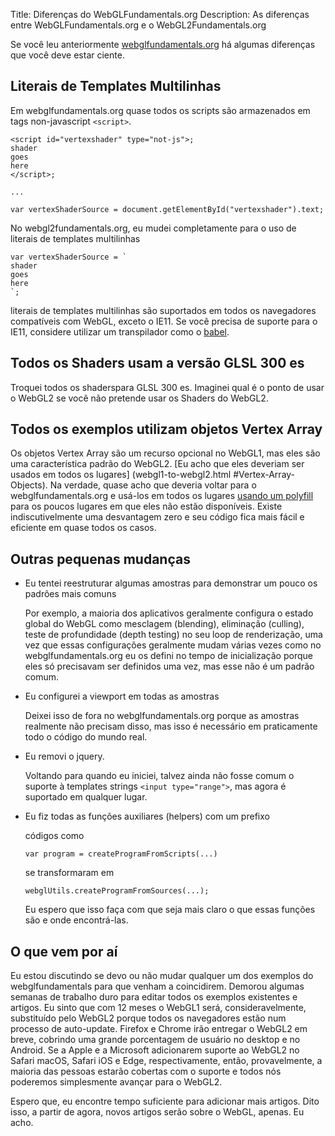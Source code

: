 Title: Diferenças do WebGLFundamentals.org
Description: As diferenças entre WebGLFundamentals.org e o WebGL2Fundamentals.org

Se você leu anteriormente [webglfundamentals.org](http://webglfundamentals.org)
há algumas diferenças que você deve estar ciente.

## Literais de Templates Multilinhas

Em webglfundamentals.org quase todos os scripts são armazenados
em tags non-javascript `<script>`.

    <script id="vertexshader" type="not-js">;
    shader
    goes
    here
    </script>;

    ...

    var vertexShaderSource = document.getElementById("vertexshader").text;

No webgl2fundamentals.org, eu mudei completamente para o uso de
literais de templates multilinhas

    var vertexShaderSource = `
    shader
    goes
    here
    `;

literais de templates multilinhas são suportados em todos os navegadores
compatíveis com WebGL, exceto o IE11. Se você precisa de suporte para o IE11, considere utilizar
um transpilador como o [babel](http://babeljs.io).

## Todos os Shaders usam a versão GLSL 300 es

Troquei todos os shaderspara GLSL 300 es. Imaginei qual é o ponto
de usar o WebGL2 se você não pretende usar os Shaders do WebGL2.

## Todos os exemplos utilizam objetos Vertex Array

Os objetos Vertex Array são um recurso opcional no WebGL1, mas
eles são uma característica padrão do WebGL2. [Eu acho
que eles deveriam ser usados em todos os lugares] (webgl1-to-webgl2.html #Vertex-Array-Objects).
Na verdade, quase acho que deveria voltar para o
webglfundamentals.org e usá-los em todos os lugares
[usando um polyfill](https://github.com/greggman/oes-vertex-array-object-polyfill)
para os poucos lugares em que eles não estão disponíveis. Existe indiscutivelmente uma desvantagem zero
e seu código fica mais fácil e eficiente em quase todos os casos.

## Outras pequenas mudanças

*  Eu tentei reestruturar algumas amostras para demonstrar um pouco os padrões mais comuns

   Por exemplo, a maioria dos aplicativos geralmente configura o estado global do WebGL como mesclagem (blending), eliminação (culling), teste de profundidade (depth testing)
   no seu loop de renderização, uma vez que essas configurações geralmente mudam várias vezes como no
   webglfundamentals.org eu os defini no tempo de inicialização porque eles só precisavam ser
   definidos uma vez, mas esse não é um padrão comum.

*  Eu configurei a viewport em todas as amostras

   Deixei isso de fora no webglfundamentals.org porque as amostras
   realmente não precisam disso, mas isso é necessário em praticamente todo o código do mundo real.

*  Eu removi o jquery.

   Voltando para quando eu iniciei, talvez ainda não fosse comum
   o suporte à templates strings `<input type="range">`, mas agora é suportado
   em qualquer lugar.

*  Eu fiz todas as funções auxiliares (helpers) com um prefixo

   códigos como

       var program = createProgramFromScripts(...)

   se transformaram em

       webglUtils.createProgramFromSources(...);

   Eu espero que isso faça com que seja mais claro o que
   essas funções são e onde encontrá-las.

## O que vem por aí

Eu estou discutindo se devo ou não mudar qualquer um dos exemplos do webglfundamentals
para que venham a coincidirem. Demorou algumas semanas de trabalho duro para editar
todos os exemplos existentes e artigos. Eu sinto que com 12 meses o
WebGL1 será, consideravelmente, substituído pelo WebGL2 porque todos os navegadores
estão num processo de auto-update. Firefox e Chrome irão entregar o WebGL2 em breve, cobrindo
uma grande porcentagem de usuário no desktop e no Android. Se a Apple e a Microsoft
adicionarem suporte ao WebGL2 no Safari macOS, Safari iOS e Edge, respectivamente,
então, provavelmente, a maioria das pessoas estarão cobertas com o suporte
e todos nós poderemos simplesmente avançar para o WebGL2.

Espero que, eu encontre tempo suficiente para adicionar mais artigos.
Dito isso, a partir de agora, novos artigos serão sobre o WebGL, apenas.
Eu acho.



